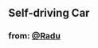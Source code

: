 ## Self-driving Car

### from: [@Radu](https://youtube.com/playlist?list=PLB0Tybl0UNfYoJE7ZwsBQoDIG4YN9ptyY&feature=shared)
